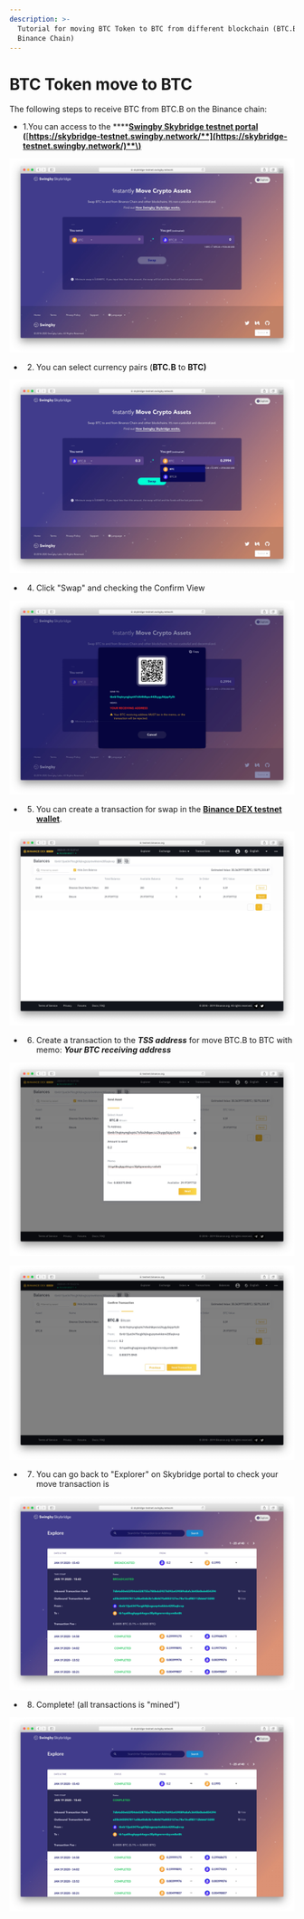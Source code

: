 ```yaml
---
description: >-
  Tutorial for moving BTC Token to BTC from different blockchain (BTC.B on
  Binance Chain)
---
```


# BTC Token move to BTC

The following steps to receive BTC from BTC.B on the Binance chain:

* 1.You can access to the ****[**Swingby Skybridge testnet portal**](https://skybridge-testnet.swingby.network)  **\(**[**https://skybridge-testnet.swingby.network/**](https://skybridge-testnet.swingby.network/)**\)**

![Swingby Skybridge - portal / explorer](../../.gitbook/assets/sukurnshotto-2020-01-19-12803.jpg)

* 2. You can select currency pairs \(**BTC.B** to **BTC\)**

![](../../.gitbook/assets/sukurnshotto-2020-01-19-24825%20%281%29.jpg)

* 4. Click "Swap" and checking the Confirm View 

![](../../.gitbook/assets/sukurnshotto-2020-01-19-25226.jpg)

* 5. You can create a transaction for swap in the [**Binance DEX testnet wallet**](https://testnet.binance.org/en/balances).

![](../../.gitbook/assets/btc.b.jpg)

* 6. Create a transaction to the _**TSS address**_ for move BTC.B to BTC with memo: _**Your BTC receiving address**_

![](../../.gitbook/assets/btc.b2.jpg)

![](../../.gitbook/assets/btc.b3.jpg)

* 7. You can go back to "Explorer" on Skybridge portal to check your move transaction is 

![](../../.gitbook/assets/btc.b4.jpg)

* 8. Complete! \(all transactions is "mined"\)

![](../../.gitbook/assets/btc.b5.jpg)

